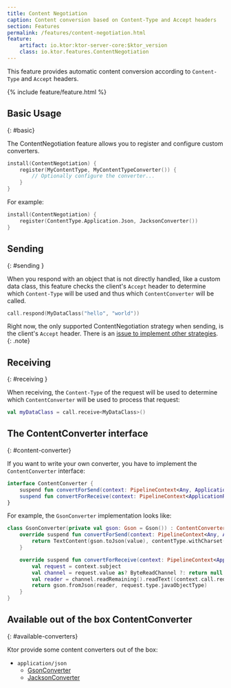```yaml
---
title: Content Negotiation
caption: Content conversion based on Content-Type and Accept headers
section: Features
permalink: /features/content-negotiation.html
feature:
    artifact: io.ktor:ktor-server-core:$ktor_version
    class: io.ktor.features.ContentNegotiation
---
```


This feature provides automatic content conversion according to `Content-Type` and `Accept` headers.

{% include feature/feature.html %}

## Basic Usage
{: #basic}

The ContentNegotiation feature allows you to register and configure custom converters.

```kotlin
install(ContentNegotiation) {
    register(MyContentType, MyContentTypeConverter()) {
        // Optionally configure the converter...
    }
}
```

For example:

```kotlin
install(ContentNegotiation) {
    register(ContentType.Application.Json, JacksonConverter())
}
```

## Sending
{: #sending }

When you respond with an object that is not directly handled, like a custom data class,
this feature checks the client's `Accept` header to determine which `Content-Type` will be 
used and thus which `ContentConverter` will be called.

```kotlin
call.respond(MyDataClass("hello", "world"))
```

Right now, the only supported ContentNegotiation strategy when sending, is the
client's `Accept` header. There is an [issue to implement other strategies](https://github.com/ktorio/ktor/issues/357).
{: .note} 

## Receiving
{: #receiving }

When receiving, the `Content-Type` of the request will be used to determine
which `ContentConverter` will be used to process that request:

```kotlin
val myDataClass = call.receive<MyDataClass>()
```

## The ContentConverter interface
{: #content-converter}

If you want to write your own converter, you have to implement the `ContentConverter` interface:

```kotlin
interface ContentConverter {
    suspend fun convertForSend(context: PipelineContext<Any, ApplicationCall>, contentType: ContentType, value: Any): Any?
    suspend fun convertForReceive(context: PipelineContext<ApplicationReceiveRequest, ApplicationCall>): Any?
}
```

For example, the `GsonConverter` implementation looks like:

```kotlin
class GsonConverter(private val gson: Gson = Gson()) : ContentConverter {
    override suspend fun convertForSend(context: PipelineContext<Any, ApplicationCall>, contentType: ContentType, value: Any): Any? {
        return TextContent(gson.toJson(value), contentType.withCharset(context.call.suitableCharset()))
    }

    override suspend fun convertForReceive(context: PipelineContext<ApplicationReceiveRequest, ApplicationCall>): Any? {
        val request = context.subject
        val channel = request.value as? ByteReadChannel ?: return null
        val reader = channel.readRemaining().readText((context.call.request.contentCharset() ?: Charsets.UTF_8).newDecoder()).reader()
        return gson.fromJson(reader, request.type.javaObjectType)
    }
}
```

## Available out of the box ContentConverter
{: #available-converters}

Ktor provide some content converters out of the box:

* `application/json`
    * [GsonConverter](/features/gson.html)
    * [JacksonConverter](/features/jackson.html)
